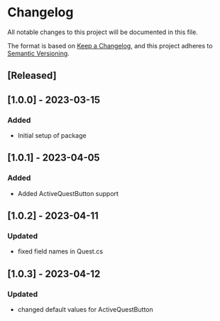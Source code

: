# Changelog
All notable changes to this project will be documented in this file.

The format is based on [Keep a Changelog](https://keepachangelog.com/en/1.0.0/),
and this project adheres to [Semantic Versioning](https://semver.org/spec/v2.0.0.html).

## [Released]

## [1.0.0] - 2023-03-15
### Added
- Initial setup of package

## [1.0.1] - 2023-04-05
### Added
- Added ActiveQuestButton support

## [1.0.2] - 2023-04-11
### Updated
- fixed field names in Quest.cs

## [1.0.3] - 2023-04-12
### Updated
- changed default values for ActiveQuestButton

